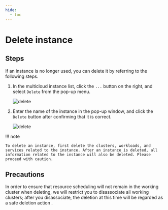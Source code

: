 ```yaml
---
hide:
  - toc
---
```


# Delete instance

## Steps

If an instance is no longer used, you can delete it by referring to the following steps.

1. In the multicloud instance list, click the `...` button on the right, and select `Delete` from the pop-up menu.

    ![delete](../images/delete01.png)

2. Enter the name of the instance in the pop-up window, and click the `Delete` button after confirming that it is correct.

    ![delete](../images/delete02.png)

!!! note

    To delete an instance, first delete the clusters, workloads, and services related to the instance. After an instance is deleted, all information related to the instance will also be deleted. Please proceed with caution.

## Precautions

In order to ensure that resource scheduling will not remain in the working cluster when deleting, we will restrict you to disassociate all working clusters; after you disassociate, the deletion at this time will be regarded as a safe deletion action .